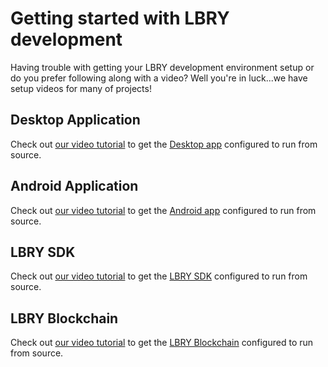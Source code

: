# Getting started with LBRY development

Having trouble with getting your LBRY development environment setup or do you prefer following along with a video? Well you're in luck...we have setup videos for many of projects! 

## Desktop Application
Check out [our video tutorial](https://spee.ch/7da73fc508ffc4ff8b2711e3c3950110430b0c5f/LBRYAppDesign) to get the [Desktop app](https://github.com/lbryio/lbry-desktop) configured to run from source.


## Android Application
Check out [our video tutorial](https://spee.ch/e781060bc708247f07afebc02d5f75cfba8e2c4b/video-2018-10-15053403) to get the [Android app](https://github.com/lbryio/lbry-android) configured to run from source.

## LBRY SDK
Check out [our video tutorial](https://spee.ch/967f99344308f1e90f0620d91b6c93e4dfb240e0/lbrynet-dev-setup) to get the [LBRY SDK](https://github.com/lbryio/lbry) configured to run from source.

## LBRY Blockchain
Check out [our video tutorial](https://spee.ch/5803b66dca7707584b36fe6b644f278fc39d1adf/intro-to-LBRYcrd) to get the [LBRY Blockchain](https://github.com/lbryio/lbrycrd) configured to run from source.
